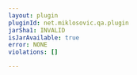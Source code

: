 ```yaml
---
layout: plugin
pluginId: net.miklosovic.qa.plugin
jarSha1: INVALID
isJarAvailable: true
error: NONE
violations: []

---
```

